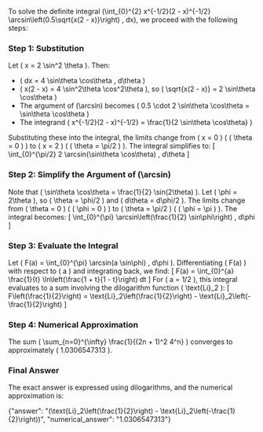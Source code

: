 
To solve the definite integral \(\int_{0}^{2} x^{-1/2}(2 - x)^{-1/2} \arcsin\left(0.5\sqrt{x(2 - x)}\right) \, dx\), we proceed with the following steps:


### Step 1: Substitution
Let \( x = 2 \sin^2 \theta \). Then:
- \( dx = 4 \sin\theta \cos\theta \, d\theta \)
- \( x(2 - x) = 4 \sin^2\theta \cos^2\theta \), so \( \sqrt{x(2 - x)} = 2 \sin\theta \cos\theta \)
- The argument of \(\arcsin\) becomes \( 0.5 \cdot 2 \sin\theta \cos\theta = \sin\theta \cos\theta \)
- The integrand \( x^{-1/2}(2 - x)^{-1/2} = \frac{1}{2 \sin\theta \cos\theta} \)

Substituting these into the integral, the limits change from \( x = 0 \) ( \( \theta = 0 \) ) to \( x = 2 \) ( \( \theta = \pi/2 \) ). The integral simplifies to:
\[
\int_{0}^{\pi/2} 2 \arcsin(\sin\theta \cos\theta) \, d\theta
\]


### Step 2: Simplify the Argument of \(\arcsin\)
Note that \( \sin\theta \cos\theta = \frac{1}{2} \sin(2\theta) \). Let \( \phi = 2\theta \), so \( \theta = \phi/2 \) and \( d\theta = d\phi/2 \). The limits change from \( \theta = 0 \) ( \( \phi = 0 \) ) to \( \theta = \pi/2 \) ( \( \phi = \pi \) ). The integral becomes:
\[
\int_{0}^{\pi} \arcsin\left(\frac{1}{2} \sin\phi\right) \, d\phi
\]


### Step 3: Evaluate the Integral
Let \( F(a) = \int_{0}^{\pi} \arcsin(a \sin\phi) \, d\phi \). Differentiating \( F(a) \) with respect to \( a \) and integrating back, we find:
\[
F(a) = \int_{0}^{a} \frac{1}{t} \ln\left(\frac{1 + t}{1 - t}\right) dt
\]
For \( a = 1/2 \), this integral evaluates to a sum involving the dilogarithm function \( \text{Li}_2 \):
\[
F\left(\frac{1}{2}\right) = \text{Li}_2\left(\frac{1}{2}\right) - \text{Li}_2\left(-\frac{1}{2}\right)
\]


### Step 4: Numerical Approximation
The sum \( \sum_{n=0}^{\infty} \frac{1}{(2n + 1)^2 4^n} \) converges to approximately \( 1.0306547313 \).


### Final Answer
The exact answer is expressed using dilogarithms, and the numerical approximation is:

{"answer": "\(\text{Li}_2\left(\frac{1}{2}\right) - \text{Li}_2\left(-\frac{1}{2}\right)\)", "numerical_answer": "1.0306547313"}